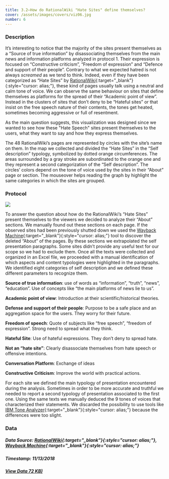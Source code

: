 ```yaml
---
title: 3.2—How do RationalWiki "Hate Sites" define themselves?
cover: /assets/images/covers/viz06.jpg
number: 6
---
```


### Description

It’s interesting to notice that the majority of the sites present themselves as a “Source of true information” by disassociating themselves from the main news and information platforms analyzed in protocol 1. 
Their expression is focused on “Constructive criticism”, “Freedom of expression” and “Defence and support of their people”. 
Contrary to what we expected hatred is not always *screamed* as we tend to think.
Indeed, even if they have been categorized as “Hate Sites” by [RationalWiki](https://rationalwiki.org/wiki/Category:Internet_hate_sites){:target="_blank"}{:style="cursor: alias;"}, these kind of pages usually talk using a neutral and calm tone of voice. We can observe the same behaviour on sites that define themselves as platforms for the spread of their “Academic point of view”. 
Instead in the clusters of sites that don’t deny to be “Hateful sites” or that insist on the free speech nature of their contents, the tones get heated, sometimes becoming aggressive or full of resentment. 

As the main question suggests, this visualization was designed since we wanted to see how these "Hate Speech" sites present themselves to the users, what they want to say and how they express themselves. 

The 48 RationalWiki’s pages are represented by circles with the site’s name on them. In the map we collected and divided the “Hate Sites” in the “Self description” typology, symbolized by dotted orange circumferences. The areas surrounded by a gray stroke are subordinated to the orange one and they represent a second categorization of the “Self description”. The circles’ colors depend on the tone of voice used by the sites in their “About” page or section. The mouseover helps reading the graph by highlight the same categories in which the sites are grouped.

### Protocol
<img src="{{ '/assets/images/protocols/protocol-06.png' | relative_path }}">

To answer the question about how do the RationalWiki’s “Hate Sites” present themselves to the viewers we decided to analyze their “About” sections. We manually found out these sections on each page. If the observed sites had been previously shutted down we used the [Wayback Machine](https://archive.org/web/){:target="_blank"}{:style="cursor: alias;"} tool to discover the deleted “About” of the pages. By these sections we extrapolated the self presentation paragraphs. Some sites didn’t provide any useful text for our scope so we had to exclude them. Once all the texts were collected and organized in an Excel file, we proceeded with a manual identification of which aspects and content typologies were highlighted in the paragraphs. We identified eight categories of self description and we defined these different parameters to recognize them.   

**Source of true information**: 
use of words as “information”, “truth”, “news”, “education”.
Use of concepts like “the main platforms of news lie to us”. 

**Academic point of view**:
Introduction at their scientific/historical theories.

**Defense and support of their people**: 
Purpose to be a safe place and an aggregation space for the users. They worry for their future. 

**Freedom of speech**:
Quote of subjects like “free speech”, “freedom of expression”.
Strong need to spread what they think. 

**Hateful Site**:
Use of hateful expressions. They don’t deny to spread hate. 

**Not an “hate site”**:
Clearly disassociate themselves from hate speech or offensive intentions. 

**Conversation Platform**:
Exchange of ideas

**Constructive Criticism**:
Improve the world with practical actions.

For each site we defined the main typology of presentation encountered during the analysis. Sometimes in order to be more accurate and truthful we needed to report a second typology of presentation associated to the first one. Using the same texts we manually deduced the 9 tones of voices that characterized their statements. We discarded the possibility to use tools like [IBM Tone Analyzer](https://www.ibm.com/watson/services/tone-analyzer/){:target="_blank"}{:style="cursor: alias;"} because the differences were too slight. 


### Data
##### Data Source: [RationalWiki](https://rationalwiki.org/wiki/Category:Internet_hate_sites){:target="_blank"}{:style="cursor: alias;"}, [Wayback Machine](https://archive.org/web/){:target="_blank"}{:style="cursor: alias;"}
##### Timestamp: 11/13/2018
##### [View Data 72 KB)](/assets/datasets/3.1.xlsx)